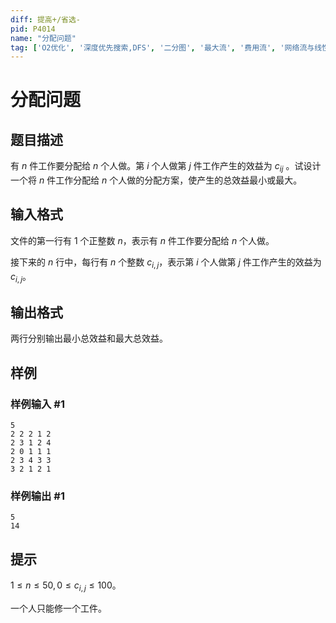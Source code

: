 ```yaml
---
diff: 提高+/省选-
pid: P4014
name: "分配问题"
tag: ['O2优化', '深度优先搜索,DFS', '二分图', '最大流', '费用流', '网络流与线性规划 24 题']
---
```

# 分配问题
## 题目描述

有 $n$ 件工作要分配给 $n$ 个人做。第 $i$ 个人做第 $j$ 件工作产生的效益为 $c_{ij}$ 。试设计一个将 $n$ 件工作分配给 $n$ 个人做的分配方案，使产生的总效益最小或最大。

## 输入格式

文件的第一行有 $1$ 个正整数 $n$，表示有 $n$ 件工作要分配给 $n$ 个人做。

接下来的 $n$ 行中，每行有 $n$ 个整数 $c_{i,j}$，表示第 $i$ 个人做第 $j$ 件工作产生的效益为 $c_{i,j}$。

## 输出格式

两行分别输出最小总效益和最大总效益。

## 样例

### 样例输入 #1
```
5
2 2 2 1 2
2 3 1 2 4
2 0 1 1 1
2 3 4 3 3
3 2 1 2 1
```
### 样例输出 #1
```
5
14
```
## 提示

$1 \leq n \leq 50, 0 \le c _ {i, j} \le 100$。

一个人只能修一个工件。
